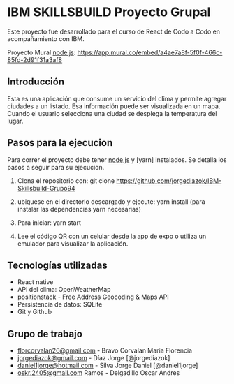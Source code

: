 
# IBM SKILLSBUILD Proyecto Grupal

Este proyecto fue desarrollado para el curso de React de Codo a Codo en acompañamiento con IBM.

Proyecto Mural [node.js]: <https://app.mural.co/embed/a4ae7a8f-5f0f-466c-85fd-2d91f31a3af8>

## Introducción
Esta es una aplicación que consume un servicio del clima y permite agregar ciudades a un listado. Esa información puede ser visualizada en un mapa. Cuando el usuario selecciona una ciudad se desplega la temperatura del lugar.

## Pasos para la ejecucion
Para correr el proyecto debe tener [node.js] y [yarn] instalados. Se detalla los pasos a seguir para su ejecucion.

1. Clona el repositorio con:
git clone https://github.com/jorgediazok/IBM-Skillsbuild-Grupo94

2. ubiquese en el directorio descargado y ejecute:
yarn install (para instalar las dependencias yarn necesarias)

3. Para iniciar:
 yarn start

4. Lee el código QR con un celular desde la app de expo o utiliza un emulador para visualizar la aplicación.

## Tecnologías utilizadas
-  React native
- API del clima: OpenWeatherMap
- positionstack - Free Address Geocoding & Maps API
- Persistencia de datos: SQLite
- Git y Github

## Grupo de trabajo

- florcorvalan26@gmail.com - Bravo Corvalan Maria Florencia
- jorgediazok@gmail.com - Díaz Jorge [@jorgediazok]
- daniel1jorge@hotmail.com - Silva Jorge Daniel [@daniel1jorge]
- oskr.2405@gmail.com Ramos - Delgadillo Oscar Andres



[node.js]: <http://nodejs.org>
[Expo]: <https://expo.dev/>
[react.native]: <https://reactnative.dev/>